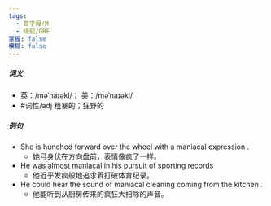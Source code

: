 ```yaml
---
tags:
  - 首字母/M
  - 级别/GRE
掌握: false
模糊: false
---
```

##### 词义
- 英：/məˈnaɪəkl/； 美：/məˈnaɪəkl/
- #词性/adj  粗暴的；狂野的
##### 例句
- She is hunched forward over the wheel with a maniacal expression .
	- 她弓身伏在方向盘前，表情像疯了一样。
- He was almost maniacal in his pursuit of sporting records
	- 他近乎发疯般地追求着打破体育纪录。
- He could hear the sound of maniacal cleaning coming from the kitchen .
	- 他能听到从厨房传来的疯狂大扫除的声音。
